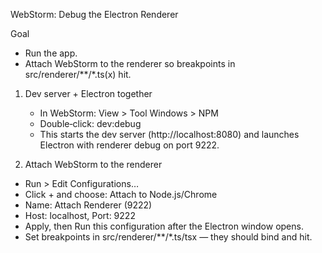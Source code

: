 WebStorm: Debug the Electron Renderer

Goal
- Run the app.
- Attach WebStorm to the renderer so breakpoints in src/renderer/**/*.ts(x) hit.

1) Dev server + Electron together
   - In WebStorm: View > Tool Windows > NPM
   - Double‑click: dev:debug
   - This starts the dev server (http://localhost:8080) and launches Electron with renderer debug on port 9222.

2) Attach WebStorm to the renderer
- Run > Edit Configurations…
- Click + and choose: Attach to Node.js/Chrome
- Name: Attach Renderer (9222)
- Host: localhost, Port: 9222
- Apply, then Run this configuration after the Electron window opens.
- Set breakpoints in src/renderer/**/*.ts/tsx — they should bind and hit.